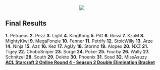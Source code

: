 <div id="q" style="padding: 0 10px;">
<center><img src="http://oi43.tinypic.com/2v30q2t.jpg"></center>
<h2>Final Results</h2>
<p>
<b>1.</b> Petraeus
<b>2.</b> Pezz
<b>3.</b> Light
<b>4.</b> KingKong
<b>5.</b> PiG
<b>6.</b> Rossi
<b>7.</b> XzaM
<b>8.</b> MightyKiwi
<b>9.</b> MegaFonzie
<b>10.</b> Fenner
<b>11.</b> Petrify
<b>12.</b> StoicWilly
<b>13.</b> Arze
<b>14.</b> Ninja
<b>15.</b> Azz
<b>16.</b> Kez
<b>17.</b> AgUy
<b>18.</b> Stormz
<b>19.</b> Alopex
<b>20.</b> NXZ
<b>21.</b> Tigey
<b>22.</b> ChoboSniper
<b>23.</b> Surge
<b>24.</b> Poker
<b>25.</b> Fourby
<b>26.</b> Wally
<b>27.</b> Schnitzel
<b>28.</b> South
<b>29.</b> Delete
<b>30.</b> Phoenix
<b>31.</b> Sosd
<b>32.</b> MissAsuzy
<br><b>
<a href="http://challonge.com/ACLSC2OR4">ACL Starcraft 2 Online Round 4 - Season 2 Double Elimination Bracket</a><b>
</b></b></p>
</div>